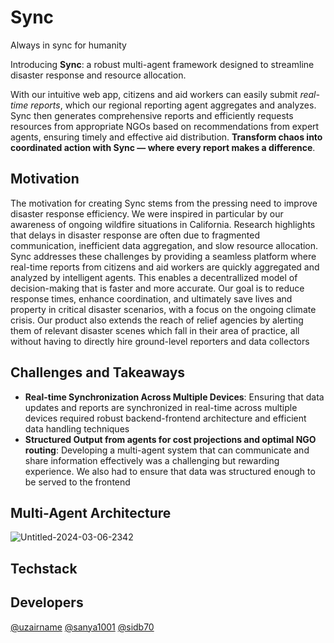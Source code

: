 # Sync
Always in sync for humanity

Introducing **Sync**: a robust multi-agent framework designed to streamline disaster response and resource allocation. 

With our intuitive web app, citizens and aid workers can easily submit _real-time reports_, which our regional reporting agent aggregates and analyzes. Sync then generates comprehensive reports and efficiently requests resources from appropriate NGOs based on recommendations from expert agents, ensuring timely and effective aid distribution. **Transform chaos into coordinated action with Sync — where every report makes a difference**.

## Motivation

The motivation for creating Sync stems from the pressing need to improve disaster response efficiency. We were inspired in particular by our awareness of ongoing wildfire situations in California. Research highlights that delays in disaster response are often due to fragmented communication, inefficient data aggregation, and slow resource allocation. Sync addresses these challenges by providing a seamless platform where real-time reports from citizens and aid workers are quickly aggregated and analyzed by intelligent agents. This enables a decentrallized model of decision-making that is faster and more accurate. Our goal is to reduce response times, enhance coordination, and ultimately save lives and property in critical disaster scenarios, with a focus on the ongoing climate crisis. Our product also extends the reach of relief agencies by alerting them of relevant disaster scenes which fall in their area of practice, all without having to directly hire ground-level reporters and data collectors

## Challenges and Takeaways

- **Real-time Synchronization Across Multiple Devices**: Ensuring that data updates and reports are synchronized in real-time across multiple devices required robust backend-frontend architecture and efficient data handling techniques
- **Structured Output from agents for cost projections and optimal NGO routing**: Developing a multi-agent system that can communicate and share information effectively was a challenging but rewarding experience. We also had to ensure that data was structured enough to be served to the frontend

## Multi-Agent Architecture

![Untitled-2024-03-06-2342](https://github.com/Sanya1001/aidgentic/assets/23709618/5544d4b5-ae69-4c44-a289-e9a0c49980d1)

## Techstack

## Developers

[@uzairname](https://www.github.com/uzairname)
[@sanya1001](https://www.github.com/sanya1001)
[@sidb70](https://www.github.com/sidb70)



